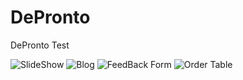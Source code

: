 # DePronto
DePronto Test 

![SlideShow](https://user-images.githubusercontent.com/90642401/159257386-7a50069b-fac2-4f18-9df8-5648887bcabd.png)
![Blog](https://user-images.githubusercontent.com/90642401/159257391-b97a34a8-592c-4968-a4f3-f28f876e2631.png)
![FeedBack Form](https://user-images.githubusercontent.com/90642401/159257393-d9feb77f-2c37-481c-9a38-e753dbe5754c.png)
![Order Table](https://user-images.githubusercontent.com/90642401/159257396-67b8fcc7-1c0a-4775-bad5-81cbfc78773b.png)
